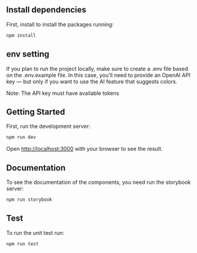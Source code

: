 ## Install dependencies

First, install to install the packages running:

```bash
npm install
```

## env setting

If you plan to run the project locally, make sure to create a .env file based on the .env.example file. In this case, you'll need to provide an OpenAI API key — but only if you want to use the AI feature that suggests colors.

Note: The API key must have available tokens

## Getting Started

First, run the development server:

```bash
npm run dev
```

Open [http://localhost:3000](http://localhost:3000) with your browser to see the result.

## Documentation

To see the documentation of the components, you need run the storybook server:

```bash
npm run storybook
```

## Test

To run the unit test run:

```bash
npm run test
```

